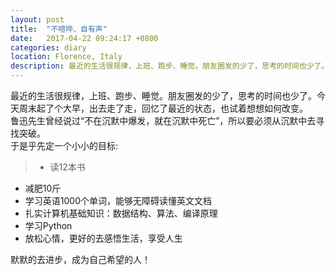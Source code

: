 ```yaml
---
layout: post
title:  "不喧哗、自有声"
date:   2017-04-22 09:24:17 +0800
categories: diary
location: Florence, Italy
description: 最近的生活很规律，上班、跑步、睡觉。朋友圈发的少了，思考的时间也少了。今天周末起了个大早，出去走了走，回忆了最近的状态，也试着想想如何改变。   
---
```

最近的生活很规律，上班、跑步、睡觉。朋友圈发的少了，思考的时间也少了。今天周末起了个大早，出去走了走，回忆了最近的状态，也试着想想如何改变。   
鲁迅先生曾经说过“不在沉默中爆发，就在沉默中死亡”，所以要必须从沉默中去寻找突破。   
于是乎先定一个小小的目标:
> * 读12本书
* 减肥10斤
* 学习英语1000个单词，能够无障碍读懂英文文档
* 扎实计算机基础知识：数据结构、算法、编译原理
* 学习Python
* 放松心情，更好的去感悟生活，享受人生

默默的去进步，成为自己希望的人！
